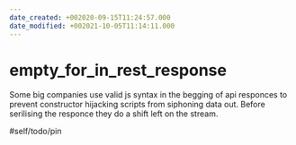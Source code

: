 ```yaml
---
date_created: +002020-09-15T11:24:57.000
date_modified: +002021-10-05T11:14:11.000
---
```


# empty_for_in_rest_response

Some big companies use valid js syntax in the begging of api responces to prevent constructor hijacking scripts from siphoning data out. Before serilising the responce they do a shift left on the stream.

#self/todo/pin
